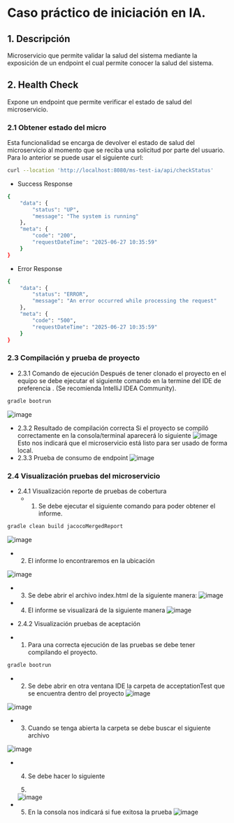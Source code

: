
# Caso práctico de iniciación en IA. 

## 1. Descripción
Microservicio que permite validar la salud del sistema mediante la exposición de un endpoint el cual permite conocer la salud del sistema.

## 2. Health Check
Expone un endpoint que permite verificar el estado de salud del microservicio.

### 2.1 Obtener estado del micro
Esta funcionalidad se encarga de devolver el estado de salud del microservicio al momento que se reciba una solicitud por parte del usuario.
Para lo anterior se puede usar el siguiente curl:

```bash
curl --location 'http://localhost:8080/ms-test-ia/api/checkStatus'
````
* Success Response
```bash
{
    "data": {
        "status": "UP",
        "message": "The system is running"
    },
    "meta": {
        "code": "200",
        "requestDateTime": "2025-06-27 10:35:59"
    }
}
````

* Error Response
```bash
{
    "data": {
        "status": "ERROR",
        "message": "An error occurred while processing the request"
    },
    "meta": {
        "code": "500",
        "requestDateTime": "2025-06-27 10:35:59"
    }
}
````
### 2.3 Compilación y prueba de proyecto
* 2.3.1 Comando de ejecución
Después de tener clonado el proyecto en el equipo se debe ejecutar el siguiente comando en la termine del IDE de preferencia . (Se recomienda IntelliJ IDEA Community).
```bash
gradle bootrun
````
 ![image](https://github.com/user-attachments/assets/7397c9db-e9bc-4880-974c-955e9f089ec1)
 * 2.3.2 Resultado de compilación correcta
Si el proyecto se compiló correctamente en la consola/terminal aparecerá lo siguiente
![image](https://github.com/user-attachments/assets/23447932-ea3c-4999-a7fa-392fbd939665)
Esto nos indicará que el microservicio está listo para ser usado de forma local.
* 2.3.3 Prueba de consumo de endpoint
  ![image](https://github.com/user-attachments/assets/5b671238-9abe-48b8-9571-524304d3d7ee)
### 2.4 Visualización pruebas del microservicio
* 2.4.1 Visualización reporte de pruebas de cobertura
  * 1. Se debe ejecutar el siguiente comando para poder obtener el informe.
```bash
gradle clean build jacocoMergedReport
````

![image](https://github.com/user-attachments/assets/d4279b58-7ed3-4145-8702-eec2a37492d2)
* 2. El informe lo encontraremos en la ubicación <br>

![image](https://github.com/user-attachments/assets/c1c011a4-9632-41a5-8030-254dd21f9593)
* 3. Se debe abrir el archivo index.html de la siguiente manera:
![image](https://github.com/user-attachments/assets/9f72dd9e-1f46-4144-b064-3b037db0c1ba)
* 4. El informe se visualizará de la siguiente manera
![image](https://github.com/user-attachments/assets/ed404b4d-d9db-4014-a130-9ba5b3abf0f2)

* 2.4.2 Visualización pruebas de aceptación
* 1. Para una correcta ejecución de las pruebas se debe tener compilando el proyecto.
```bash
gradle bootrun
````
* 2. Se debe abrir en otra ventana IDE la carpeta de acceptationTest que se encuentra dentro del proyecto
![image](https://github.com/user-attachments/assets/d7adf547-61dd-41ef-be9d-b9493ec58832)
                                                                                                        
![image](https://github.com/user-attachments/assets/9415fd7e-65f4-4970-b0d4-332303469f90)
* 3. Cuando se tenga abierta la carpeta se debe buscar el siguiente archivo


   
![image](https://github.com/user-attachments/assets/2007344d-f64f-4174-bb00-d2941ec5be4d)
* 4. Se debe hacer lo siguiente
 
  5. 
  ![image](https://github.com/user-attachments/assets/8aaf5e4d-aca7-4193-b7c6-329f6bfa7b03)
* 5. En la consola nos indicará si fue exitosa la prueba
  ![image](https://github.com/user-attachments/assets/2e311d5a-6419-4641-973e-9626fb3dcf8e)















    
  
